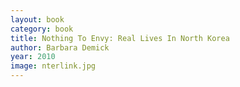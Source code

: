 ```yaml
---
layout: book
category: book
title: Nothing To Envy: Real Lives In North Korea
author: Barbara Demick
year: 2010
image: nterlink.jpg
---
```

